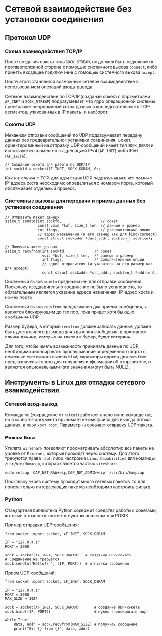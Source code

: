 # Сетевой взаимодействие без установки соединения

## Протокол UDP

### Схема взаимодействия TCP/IP

После создания сокета типа `SOCK_STREAM`, он должен быть подключен к противоположной стороне с помощью системного вызова `connect`, либо принять входящее подключение с помощью системного выхова `accept`.

После этого становится возможным сетевое взаимодействие с использованием операций ввода-вывода.

Сетевое взаимодействие по TCP/IP (создание сокета с параметрами `AF_INET` и `SOCK_STREAM`) подразумевает, что ядро операционной системы преобразует непрерывный поток данных в последовательность TCP-сегментов, упакованных в IP-пакеты, и наоборот.

### Сокеты UDP

Механизм отправки сообщений по UDP подразумевает передачу данных без предварительной установки соединения. Сокет, ориентированный на отправку UDP-сообщений имеет тип `SOCK_DGRAM` и используется совместно с адресацией IPv4 (`AF_INET`) либо IPv6 (`AF_INET6`).

```
// Создание сокета для работы по UDP/IP
int sockfd = socket(AF_INET, SOCK_DGRAM, 0);
```

Как и в случае с TCP, для адресация UDP подразумевает, что помимо IP-адреса хоста необходимо определиться с номером порта, который обслуживает отдельный процесс.

### Системные вызовы для передачи и приема данных без установки соединения

```
// Отправить пакет данных
ssize_t sendto(int sockfd,                  // сокет
               const void *buf, size_t len, // данные и размер
               int flags,                   // дополнительные опции
               // адрес назначения (и его размер как для bind/connect)
               const struct sockaddr *dest_addr, socklen_t addrlen);

// Получить пакет данных
ssize_t recvfrom(int sockfd,             // сокет
                 void *buf, size_t len,  // данные и размер
                 int flags,              // дополнительные опции
                 // адрес отправителя (и указатель на его размер как для accept)
                 const struct sockaddr *src_addr, socklen_t *addrlen);               
```

Cистемный вызов `sendto` предназначен для отправки сообщения. Поскольку предварительно соединение не было установлено, то обязательным является указание адреса назначения: IP-адрес хоста и номер порта.

Системный вызов `recvfrom` предназначен для приема сообщения, и является блокирующим до тех пор, пока придет хотя бы одно сообщение UDP.

Размер буфера, в который `recvfrom` должен записать данные, должен быть достаточного размера для хранения сообщения, в противном случае данные, которые не влезли в буфер, будут потеряны.

Для того, чтобы иметь возможность принимать данные по UDP, необходимо анонсировать прослушивание определенного порта с помощью системного вызова `bind`; параметры адреса для `recvfrom` предназначены только для получения информации об отправителе, и являются опциональными (эти значения могут быть NULL).


## Инструменты в Linux для отладки сетевого взаимодействия

### Сетевой ввод-вывод

Команда `nc` (сокращение от `netcat`) работает аналогично команде `cat`, но в качестве аргумента принимает не имя файла для вывода потока данных, а пару `хост порт`. Параметр `-u` означает отправку UDP-пакета.

### Режим Бога

Утилита `wireshark` позволяют просматривать абсолютно все пакеты на уровне от `Ethernet`, которые проходят через систему. Для этого требуются права `root`, либо настройка `Linux Capabilities` для команды `/usr/bin/dumpcap`, которая является частью `wireshark`:

```
sudo setcap 'CAP_NET_RAW+eip,CAP_NET_ADMIN+eip' /usr/bin/dumpcap
```

Поскольку через систему проходит много сетевых пакетов, то для поиска только интересующих пакетов необходимо настроить фильтр.


### Python

Стандартная библиотека Python содержит средства работы с сокетами, которые в точности соответствуют их аналогам для POSIX.

Пример отправки UDP-сообщения:
```
from socket import socket, AF_INET, SOCK_DGRAM

IP = "127.0.0.1"
PORT = 3000

sock = socket(AF_INET, SOCK_DGRAM)   # создание UDP-сокета
# Соединение не требуется
sock.sendto("Hello!\n", (IP, PORT))  # отправка сообщения
```

Прием UDP-сообщений:
```
from socket import socket, AF_INET, SOCK_DGRAM

IP = "127.0.0.1"
PORT = 3000
MAX_SIZE = 1024

sock = socket(AF_INET, SOCK_DGRAM)       # создание UDP-сокета
sock.bind((IP, PORT))                    # нужно анонсировать порт  

while True:
    data, addr = sock.recvfrom(MAX_SIZE) # получить сообщение
    print("Got {} from {}", data, addr)
```
